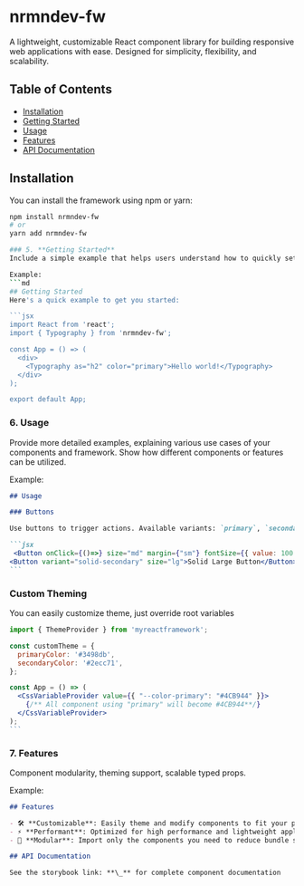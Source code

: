 # nrmndev-fw

A lightweight, customizable React component library for building responsive web applications with ease. Designed for simplicity, flexibility, and scalability.

## Table of Contents

- [Installation](#installation)
- [Getting Started](#getting-started)
- [Usage](#usage)
- [Features](#features)
- [API Documentation](#api-documentation)

## Installation

You can install the framework using npm or yarn:

````bash
npm install nrmndev-fw
# or
yarn add nrmndev-fw

### 5. **Getting Started**
Include a simple example that helps users understand how to quickly set up and use your framework.

Example:
```md
## Getting Started
Here's a quick example to get you started:

```jsx
import React from 'react';
import { Typography } from 'nrmndev-fw';

const App = () => (
  <div>
    <Typography as="h2" color="primary">Hello world!</Typography>
  </div>
);

export default App;
````

### 6. **Usage**

Provide more detailed examples, explaining various use cases of your components and framework. Show how different components or features can be utilized.

Example:

````md
## Usage

### Buttons

Use buttons to trigger actions. Available variants: `primary`, `secondary`, `outlined`.

```jsx
 <Button onClick={()=>} size="md" margin={"sm"} fontSize={{ value: 100 }} variant="outline-primary">Outlined Primary Button</Button>
<Button variant="solid-secondary" size="lg">Solid Large Button</Button>
```
````

### Custom Theming

You can easily customize theme, just override root variables

````jsx
import { ThemeProvider } from 'myreactframework';

const customTheme = {
  primaryColor: '#3498db',
  secondaryColor: '#2ecc71',
};

const App = () => (
  <CssVariableProvider value={{ "--color-primary": "#4CB944" }}>
    {/** All component using "primary" will become #4CB944**/}
  </CssVariableProvider>
);
```
````

### 7. **Features**

Component modularity, theming support, scalable typed props.

Example:

```md
## Features

- 🛠 **Customizable**: Easily theme and modify components to fit your project’s design.
- ⚡️ **Performant**: Optimized for high performance and lightweight applications.
- 🧩 **Modular**: Import only the components you need to reduce bundle size.

## API Documentation

See the storybook link: **\_** for complete component documentation
```
